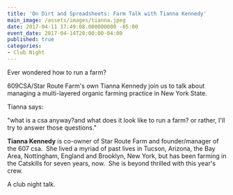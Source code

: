 ```yaml
---
title: 'On Dirt and Spreadsheets: Farm Talk with Tianna Kennedy'
main_image: /assets/images/tianna.jpeg
date: 2017-04-11 17:49:08.000000000 -05:00
event_date: 2017-04-14T20:00:00-04:00
published: true
categories:
- Club Night
---
```

<p>Ever wondered how to run a farm?</p>
<p>609CSA/Star Route Farm's own Tianna Kennedy join us to talk about managing a multi-layered organic farming practice in New York State.</p>
<p>Tianna says:</p>
<p>"what is a csa anyway?and what does it look like to run a farm? or rather, I'll try to answer those questions."</p>
<p><strong>Tianna Kennedy</strong> is co-owner of Star Route Farm and founder/manager of the 607 csa.  She lived a myriad of past lives in Tucson, Arizona, the Bay Area, Nottingham, England and Brooklyn, New York, but has been farming in the Catskills for seven years, now.  She is beyond thrilled with this year's crew.</p>
<p>A club night talk.</p>
